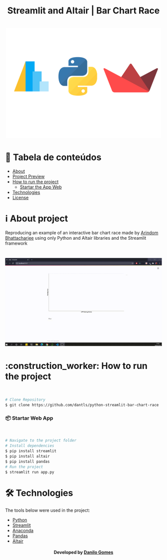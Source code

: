 <h1 align="center" name="title">Streamlit and Altair | Bar Chart Race</h1>

<h1 align="center">
  <img width=500 src="https://github.com/dantls/python-streamlit-bar-chart-race/blob/main/Logo.svg" alt="Logo" />
</h1>


# :pushpin: Tabela de conteúdos
<!--ts-->
   * [About](#About)
   * [Project Preview](#preview)
   * [How to run the project](#run)
      * [Startar the App Web](#web)
   * [Technologies](#technologies)
   * [License](#license)
<!--te-->


<h1 name="About">ℹ About project</h1>
Reproducing an example of an interactive bar chart race made by <a href="https://towardsdatascience.com/add-animated-charts-to-your-dashboards-with-streamlit-python-f41863f1ef7c" target="_blank">Arindom Bhattacharjee</a> using only Python and Altair libraries and the Streamlit framework

<h1 name="preview" align="center">
  <img width=1024 src="https://github.com/dantls/python-streamlit-bar-chart-race/blob/main/figure.gif" alt="preview" />
</h1>



<h1 name="run">:construction_worker: How to run the project</h1> <br>

```bash
# Clone Repository
$ git clone https://github.com/dantls/python-streamlit-bar-chart-race
```

<h3 name='web'>📦 Startar Web App</h3><br>

```bash
# Navigate to the project folder
# Install dependencies
$ pip install streamlit
$ pip install altair
$ pip install pandas
# Run the project
$ streamlit run app.py
```

<h1 name="technologies">🛠 Technologies</h1>

The tools below were used in the project:

- [Python](https://www.python.org/)
- [Streamlit](https://www.streamlit.io/)
- [Anaconda](https://www.anaconda.com/)
- [Pandas](https://pandas.pydata.org/)
- [Altair](https://altair-viz.github.io/index.html)



<h4 name="license" align="center">
    Developed by <a href="https://www.linkedin.com/in/danilo-gomes-394459103/" target="_blank">Danilo Gomes</a>
</h4>
